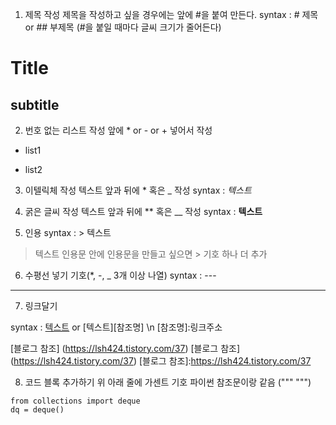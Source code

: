 1. 제목 작성
제목을 작성하고 싶을 경우에는 앞에 #을 붙여 만든다.
syntax : # 제목 or ## 부제목 (#을 붙일 때마다 글씨 크기가 줄어든다)
# Title
## subtitle

2. 번호 없는 리스트 작성
앞에 * or - or + 넣어서 작성
* list1
- list2

3. 이텔릭체 작성
텍스트 앞과 뒤에 * 혹은 _ 작성
syntax : *텍스트*

4. 굵은 글씨 작성
텍스트 앞과 뒤에 ** 혹은 __ 작성
syntax : **텍스트**

5. 인용
syntax : > 텍스트
> 텍스트
인용문 안에 인용문을 만들고 싶으면 > 기호 하나 더 추가

6. 수평선 넣기
기호(*, -, _ 3개 이상 나열)
syntax : ---
---

7. 링크달기

syntax : [텍스트](링크주소) or [텍스트][참조명] \n [참조명]:링크주소

[블로그 참조] (https://lsh424.tistory.com/37)
[블로그 참조] (https://lsh424.tistory.com/37)
[블로그 참조]:https://lsh424.tistory.com/37

8. 코드 블록 추가하기
위 아래 줄에 가센트 기호 파이썬 참조문이랑 같음 (""" """)
```
from collections import deque
dq = deque()
```
